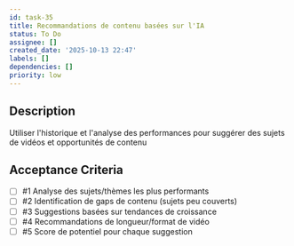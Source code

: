 ```yaml
---
id: task-35
title: Recommandations de contenu basées sur l'IA
status: To Do
assignee: []
created_date: '2025-10-13 22:47'
labels: []
dependencies: []
priority: low
---
```


## Description

<!-- SECTION:DESCRIPTION:BEGIN -->
Utiliser l'historique et l'analyse des performances pour suggérer des sujets de vidéos et opportunités de contenu
<!-- SECTION:DESCRIPTION:END -->

## Acceptance Criteria
<!-- AC:BEGIN -->
- [ ] #1 Analyse des sujets/thèmes les plus performants
- [ ] #2 Identification de gaps de contenu (sujets peu couverts)
- [ ] #3 Suggestions basées sur tendances de croissance
- [ ] #4 Recommandations de longueur/format de vidéo
- [ ] #5 Score de potentiel pour chaque suggestion
<!-- AC:END -->
